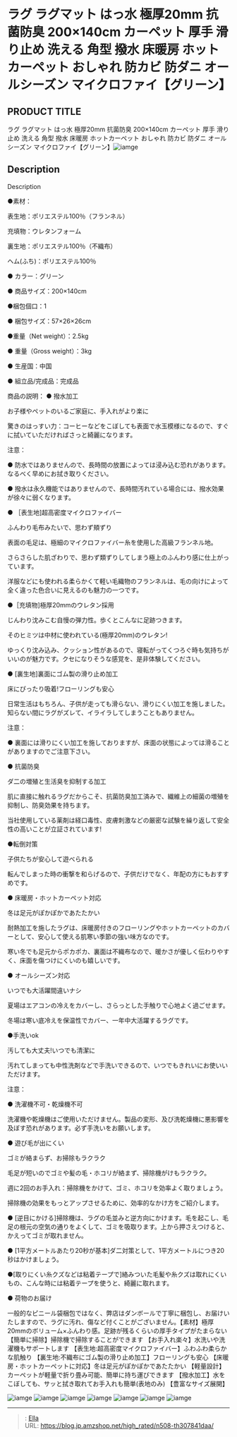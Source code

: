 # ラグ  ラグマット はっ水 極厚20mm 抗菌防臭 200×140cm カーペット 厚手 滑り止め 洗える 角型 撥水 床暖房 ホットカーペット おしゃれ 防カビ 防ダニ オールシーズン マイクロファイ【グリーン】


## PRODUCT TITLE 

ラグ  ラグマット はっ水 極厚20mm 抗菌防臭 200×140cm カーペット 厚手 滑り止め 洗える 角型 撥水 床暖房 ホットカーペット おしゃれ 防カビ 防ダニ オールシーズン マイクロファイ【グリーン】![iamge](https://b2bfiles1.gigab2b.cn/image/wkseller/304/rug_difan_green/20200908_f74a73cdb965ec950b0edf853882f3d9.jpg)

## Description

Description

●素材：

表生地：ポリエステル100％（フランネル）

充填物：ウレタンフォーム

裏生地：ポリエステル100％（不織布）

ヘム(ふち)：ポリエステル100％

● カラー：グリーン

● 商品サイズ：200×140cm

●梱包個口：1

● 梱包サイズ：57×26×26cm

●重量（Net weight）：2.5kg

● 重量（Gross weight）：3kg

● 生産国：中国

● 組立品/完成品：完成品

商品の説明：
● 撥水加工

お子様やペットのいるご家庭に、手入れがより楽に


驚きのはっすい力：コーヒーなどをこぼしても表面で水玉模様になるので、すぐに拭いていただければさっと綺麗になります。


注意：

● 防水ではありませんので、長時間の放置によっては浸み込む恐れがあります。なるべく早めにお拭き取りください。

● 撥水は永久機能ではありませんので、長時間汚れている場合には、撥水効果が徐々に弱くなります。



● ［表生地]超高密度マイクロファイバー　

ふんわり毛布みたいで、思わず頬ずり


表面の毛足は、極細のマイクロファイバー糸を使用した高級フランネル地。

さらさらした肌ざわりで、思わず類ずりしてしまう極上のふんわり感に仕上がっています。

洋服などにも使われる柔らかくて軽い毛織物のフランネルは、毛の向けによって全く違った色合いに見えるのも魅力の一つです。


●［充填物]極厚20mmのウレタン採用　

じんわり沈みこむ自慢の弾力性。歩くとこんなに足跡つきます。

そのヒミツは中材に使われている(極厚20mm)のウレタン!

ゆっくり沈み込み、クッション性があるので、寝転がってくつろぐ時も気持ちがいいのが魅力です。クセになりそうな感覚を、是非体験してください。


● [裏生地]裏面にゴム製の滑り止め加工

床にぴったり吸着!フローリングも安心


日常生活はもちろん、子供が走っても滑らない、滑りにくい加工を施しました。知らない間にラグがズレて、イライラしてしまうこともありません。


注意：

● 裏面には滑りにくい加工を施しておりますが、床面の状態によっては滑ることがありますのでご注意下さい。


● 抗菌防臭

ダ二の増殖と生活臭を抑制する加工


肌に直接に触れるラグだからこそ、抗菌防臭加工済みで、繊維上の細菌の増殖を抑制し、防臭効果を持ちます。


当社使用している薬剤は経口毒性、皮膚刺激などの厳密な試験を繰り返して安全性の高いことが立証されています!


●転倒対策

子供たちが安心して遊べられる


転んでしまった時の衝撃を和らげるので、子供だけでなく、年配の方にもおすすめです。


● 床暖房・ホットカーペット対応

冬は足元がぽかぽかであたたかい


耐熱加工を施したラグは、床暖房付きのフローリングやホットカーペットのカバーとして、安心して使える肌寒い季節の強い味方なのです。

寒い冬でも足元からポカポカ、裏面は不織布なので、暖かさが優しく伝わりやすく、床面を傷つけにくいのも嬉しいです。


● オールシーズン対応

いつでも大活躍間違いナシ


夏場はエアコンの冷えをカバーし、さらっとした手触りで心地よく過ごせます。

冬場は寒い底冷えを保温性でカバー、一年中大活躍するラグです。


●手洗いok

汚しても大丈夫!いつでも清潔に


汚れてしまっても中性洗剤などで手洗いできるので、いつでもきれいにお使いいただけます。


注意：

● 洗濯機不可・乾燥機不可

洗濯機や乾燥機はご使用いただけません。製品の変形、及び洗乾燥機に悪影響を及ぼす恐れがあります。必ず手洗いをお願いします。



● 遊び毛が出にくい

ゴミが絡まらず、お掃除もラクラク


毛足が短いのでゴミや髪の毛・ホコリが絡まず、掃除機がけもラクラク。


週に2回のお手入れ：掃除機をかけて、ゴミ、ホコリを効率よく取りましょう。

掃除機の効果をもっとアップさせるために、効率的なかけ方をご紹介します。


● [逆目にかける]掃除機は、ラグの毛並みと逆方向にかけます。毛を起こし、毛足の根元の空気の通りをよくして、ゴミを吸取ります。上から押さえつけると、かえってゴミが取れません。

● [1平方メートルあたり20秒が基本]ダ二対策として、1平方メートルにつき20秒はかけましょう。

●[取りにくい糸クズなどは粘着テープで]絡みついた毛髪や糸クズは取れにくいもの、こんな時には粘着テープを使うと、綺麗に取れます。


● 荷物のお届け

一般的なピニール袋梱包ではなく、弊店はダンボールで丁寧に梱包し、お届けいたしますので、ラグに汚れ、傷など付くことがございません。【素材】極厚20mmのボリューム×ふんわり感。足跡が残るくらいの厚手タイプがたまらない
【簡単に掃除】掃除機で掃除することができます
【お手入れ楽々】水洗いや洗濯機もサポートします
【表生地:超高密度マイクロファイバー】ふわふわ柔らかな肌触り
【裏生地:不織布にゴム製の滑り止め加工】フローリングも安心
【床暖房・ホットカーペットに対応】冬は足元がぽかぽかであたたかい
【軽量設計】カーペットが軽量で折り畳み可能、簡単に持ち運びできます
【撥水加工】水をこぼしても、サッと拭き取れてお手入れも簡単(表地のみ)
【豊富なサイズ展開】

![iamge](https://b2bfiles1.gigab2b.cn/image/wkseller/304/rug_difan_green/20200908_6805fb55ca075f54e55c605dbf7788c3.jpg)
![iamge](https://b2bfiles1.gigab2b.cn/image/wkseller/304/rug_difan_green/20200908_12f16d6419f1023dc28db4cf44960127.jpg)
![iamge](https://b2bfiles1.gigab2b.cn/image/wkseller/304/rug_difan_green/20200908_311d80e883f41c456c2be449fd14a544.JPG)
![iamge](https://b2bfiles1.gigab2b.cn/image/wkseller/304/rug_difan_green/20200908_3c8885675e956ce7c10d9417e83a5861.JPG)
![iamge](https://b2bfiles1.gigab2b.cn/image/wkseller/304/rug_difan_green/20200908_3cc58fc0b1e119eaf18c940a0f380ed5.JPG)
![iamge](https://b2bfiles1.gigab2b.cn/image/wkseller/304/rug_difan_green/20200908_4aef3a8dda756676a010ef224f6767b9.JPG)
![iamge](https://b2bfiles1.gigab2b.cn/image/wkseller/304/rug_difan_green/20200908_4ff65ee6581bc7b191198a4a42fce193.JPG)


---

> : [Ella](https://blog.jp.amzshop.net/)  
> URL: https://blog.jp.amzshop.net/high_rated/n508-th307841daa/  

